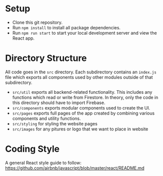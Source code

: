 # Setup
* Clone this git repository.
* Run `npm install` to install all package dependencies.
* Run `npm run start` to start your local development server and view the React app.

# Directory Structure
All code goes in the `src` directory. Each subdirectory contains an `index.js` file which exports all components used by other modules outside of that subdirectory.
* `src/util` exports all backend-related functionality. This includes any functions which read or write from Firestore. In theory, only the code in this directory should have to import Firebase.
* `src/components` exports modular components used to create the UI.
* `src/pages` exports full pages of the app created by combining various components and utility functions.
* `src/styling` for styling the website pages
* `src/images` for any pitures or logo that we want to place in website

# Coding Style
A general React style guide to follow: https://github.com/airbnb/javascript/blob/master/react/README.md

